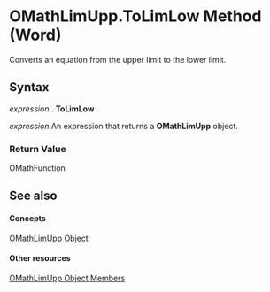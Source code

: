 
# OMathLimUpp.ToLimLow Method (Word)

Converts an equation from the upper limit to the lower limit.


## Syntax

 _expression_ . **ToLimLow**

 _expression_ An expression that returns a **OMathLimUpp** object.


### Return Value

OMathFunction


## See also


#### Concepts


[OMathLimUpp Object](3c7ca001-8533-52c9-5343-8a89892c0a16.md)
#### Other resources


[OMathLimUpp Object Members](789004f4-1c6e-de7e-484b-7da6a9d185fd.md)

